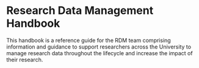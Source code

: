 # Research Data Management Handbook

This handbook is a reference guide for the RDM team comprising information and guidance to support researchers across the University to manage research data throughout the lifecycle and increase the impact of their research. 